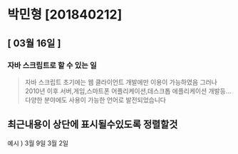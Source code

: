 #   박민형   [201840212]
## [ 03월 16일 ]
### 자바 스크립트로 할 수 있는 일
>자바 스크립트 초기에는 웹 클라이언트 개발에만 이용이 가능하였음 그러나 
>2010년 이후 서버,게임,스마트폰 어플리케이션,데스크톱 에플리케이션 개발등...
>다양한 분야에도 사용이 가능한 언어로 발전되었습니다
## 최근내용이 상단에 표시될수있도록 정렬할것
예시 )  3월 9일
        3월 2일